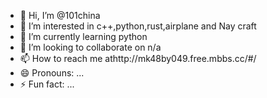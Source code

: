 - 👋 Hi, I’m @101china
- 👀 I’m interested in c++,python,rust,airplane and Nay craft
- 🌱 I’m currently learning python
- 💞️ I’m looking to collaborate on n/a
- 📫 How to reach me athttp://mk48by049.free.mbbs.cc/#/
- 😄 Pronouns: ...
- ⚡ Fun fact: ...

<!---
101china/101china is a ✨ special ✨ repository because its `README.md` (this file) appears on your GitHub profile.
You can click the Preview link to take a look at your changes.
--->
